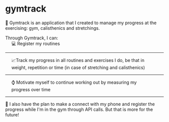 # gymtrack

:muscle: Gymtrack is an application that I created to manage my progress at the exercising: gym, calisthenics and stretchings.

Through Gymtrack, I can:  
&nbsp;&nbsp;&nbsp;&nbsp;  :computer: Register my routines

<hr>

&nbsp;&nbsp;&nbsp;&nbsp; :chart_with_upwards_trend:Track my progress in all routines and exercises I do, be that in  
&nbsp;&nbsp;&nbsp;&nbsp; weight, repetition or time (in case of stretching and calisthenics)  

<hr>

&nbsp;&nbsp;&nbsp;&nbsp; :watch: Motivate myself to continue working out by measuring my  
&nbsp;&nbsp;&nbsp;&nbsp; progress over time  

<hr>

:iphone: I also have the plan to make a connect with my phone and register the progress while I'm in the gym through API calls. 
But that is more for the future!